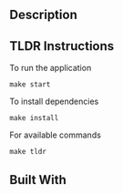 ## Description

## TLDR Instructions

To run the application

```
make start
```

To install dependencies

```
make install
```

For available commands

```
make tldr
```


## Built With



